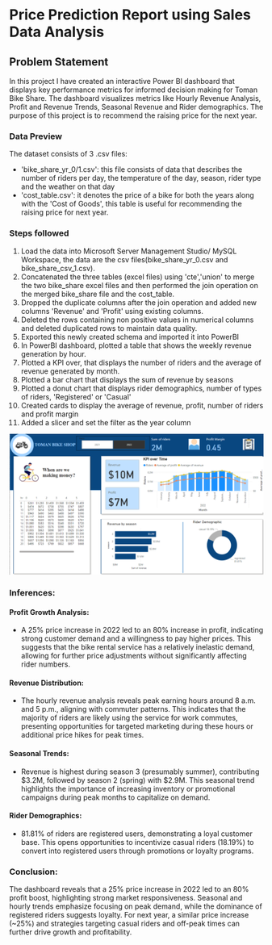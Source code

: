 # Price Prediction Report using Sales Data Analysis

## Problem Statement
In this project I have created an interactive Power BI dashboard that displays key performance metrics for informed decision making for Toman Bike Share. The dashboard 
visualizes metrics like Hourly Revenue Analysis, Profit and Revenue Trends, Seasonal Revenue and Rider demographics. The purpose of this project is to recommend the raising price for 
the next year.

### Data Preview
The dataset consists of 3 .csv files:
-    'bike_share_yr_0/1.csv': this file consists of data that describes the number of riders per day, the temperature of the day, season, rider type and the weather on that day
-    'cost_table.csv': it denotes the price of a bike for both the years along with the 'Cost of Goods', this table is useful for recommending the raising price for next year.
  
### Steps followed
1.  Load the data into Microsoft Server Management Studio/ MySQL Workspace, the data are the csv files(bike_share_yr_0.csv and bike_share_csv_1.csv).
2.  Concatenated the three tables (excel files) using 'cte','union' to merge the two bike_share excel files and
    then performed the join operation on the merged bike_share file and the cost_table.
3.  Dropped the duplicate columns after the join operation and added new columns 'Revenue' and 'Profit' using existing columns.
4.  Deleted the rows containing non positive values in numerical columns and deleted duplicated rows to maintain data quality.
5.  Exported this newly created schema and imported it into PowerBI
6.  In PowerBI dashboard, plotted a table that shows the weekly revenue generation by hour.
7.  Plotted a KPI over, that displays the number of riders and the average of revenue generated by month.
8.  Plotted a bar chart that displays the sum of revenue by seasons
9.  Plotted a donut chart that displays rider demographics, number of types of riders, 'Registered' or 'Casual'
10.  Created cards to display the average of revenue, profit, number of riders and profit margin
11.  Added a slicer and set the filter as the year column

   ![Dashboard](Dashboard.png)


### Inferences:
####    Profit Growth Analysis:
-    A 25% price increase in 2022 led to an 80% increase in profit, indicating strong customer demand and a willingness to pay higher prices. This suggests that the bike rental service has a relatively inelastic demand, allowing for further price adjustments without significantly affecting rider numbers.
  
####    Revenue Distribution:
-    The hourly revenue analysis reveals peak earning hours around 8 a.m. and 5 p.m., aligning with commuter patterns. This indicates that the majority of riders are likely using the service for work commutes, presenting opportunities for targeted marketing during these hours or additional price hikes for peak times.

####    Seasonal Trends:
-    Revenue is highest during season 3 (presumably summer), contributing $3.2M, followed by season 2 (spring) with $2.9M. This seasonal trend highlights the importance of increasing inventory or promotional campaigns during peak months to capitalize on demand.

####    Rider Demographics:
-    81.81% of riders are registered users, demonstrating a loyal customer base. This opens opportunities to incentivize casual riders (18.19%) to convert into registered users through promotions or loyalty programs.

###    Conclusion:
The dashboard reveals that a 25% price increase in 2022 led to an 80% profit boost, highlighting strong market responsiveness. Seasonal and hourly trends emphasize focusing on peak demand, while the dominance of registered riders suggests loyalty. For next year, a similar price increase (~25%) and strategies targeting casual riders and off-peak times can further drive growth and profitability.

